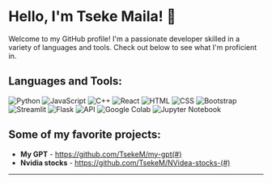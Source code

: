 # Hello, I'm Tseke Maila! 👋
Welcome to my GitHub profile! I'm a passionate developer skilled in a variety of languages and tools. Check out below to see what I'm proficient in.

## Languages and Tools:

![Python](https://img.shields.io/badge/-Python-black?style=flat-square&logo=python)
![JavaScript](https://img.shields.io/badge/-JavaScript-black?style=flat-square&logo=javascript)
![C++](https://img.shields.io/badge/-C++-00599C?style=flat-square&logo=c)
![React](https://img.shields.io/badge/-React-black?style=flat-square&logo=react)
![HTML](https://img.shields.io/badge/-HTML5-E34F26?style=flat-square&logo=html5&logoColor=white)
![CSS](https://img.shields.io/badge/-CSS3-1572B6?style=flat-square&logo=css3)
![Bootstrap](https://img.shields.io/badge/-Bootstrap-563D7C?style=flat-square&logo=bootstrap)
![Streamlit](https://img.shields.io/badge/-Streamlit-FF4B4B?style=flat-square&logo=streamlit&logoColor=white)
![Flask](https://img.shields.io/badge/-Flask-000000?style=flat-square&logo=flask)
![API](https://img.shields.io/badge/-API-0298C3?style=flat-square)
![Google Colab](https://img.shields.io/badge/-Google%20Colab-EE6363?style=flat-square&logo=google-colab)
![Jupyter Notebook](https://img.shields.io/badge/-Jupyter%20Notebook-orange?style=flat-square&logo=jupyter)

## Some of my favorite projects:

- **My GPT** - https://github.com/TsekeM/my-gpt(#)
- **Nvidia stocks** - https://github.com/TsekeM/NVidea-stocks-(#)

---


